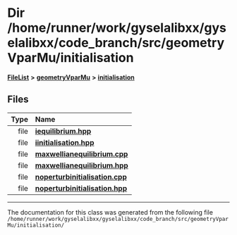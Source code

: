

# Dir /home/runner/work/gyselalibxx/gyselalibxx/code\_branch/src/geometryVparMu/initialisation



[**FileList**](files.md) **>** [**geometryVparMu**](dir_9a2f28dc8f538ee0f4428810facf29b8.md) **>** [**initialisation**](dir_99d29839093a8e7b0be0d596be7efa54.md)












## Files

| Type | Name |
| ---: | :--- |
| file | [**iequilibrium.hpp**](geometryVparMu_2initialisation_2iequilibrium_8hpp.md) <br> |
| file | [**iinitialisation.hpp**](geometryVparMu_2initialisation_2iinitialisation_8hpp.md) <br> |
| file | [**maxwellianequilibrium.cpp**](geometryVparMu_2initialisation_2maxwellianequilibrium_8cpp.md) <br> |
| file | [**maxwellianequilibrium.hpp**](geometryVparMu_2initialisation_2maxwellianequilibrium_8hpp.md) <br> |
| file | [**noperturbinitialisation.cpp**](noperturbinitialisation_8cpp.md) <br> |
| file | [**noperturbinitialisation.hpp**](noperturbinitialisation_8hpp.md) <br> |



























































------------------------------
The documentation for this class was generated from the following file `/home/runner/work/gyselalibxx/gyselalibxx/code_branch/src/geometryVparMu/initialisation/`

